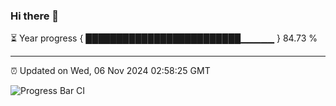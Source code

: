 ### Hi there 👋

⏳ Year progress { █████████████████████████▁▁▁▁▁ } 84.73 %

---

⏰ Updated on Wed, 06 Nov 2024 02:58:25 GMT

![Progress Bar CI](https://github.com/IshwaranRudhara/GIT-ACTION/workflows/Progress%20Bar%20CI/badge.svg)
